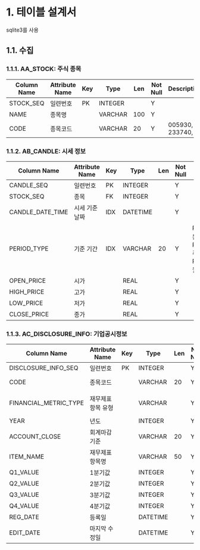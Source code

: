 # 1. 테이블 설계서

sqlite3를 사용

## 1.1. 수집

### 1.1.1. AA_STOCK: 주식 종목

| Column Name | Attribute Name | Key | Type     | Len | Not Null | Description         |
| ----------- | -------------- | --- | -------- | --- | -------- | ------------------- |
| STOCK_SEQ   | 일련번호       | PK  | INTEGER  |     | Y        |                     |
| NAME        | 종목명         |     | VARCHAR  | 100 | Y        |                     |
| CODE        | 종목코드       |     | VARCHAR  | 20  | Y        | 005930, 233740, ... |

### 1.1.2. AB_CANDLE: 시세 정보

| Column Name      | Attribute Name | Key | Type     | Len | Not Null | Description                                             |
| ---------------- | -------------- | --- | -------- | --- | -------- | ------------------------------------------------------- |
| CANDLE_SEQ       | 일련번호       | PK  | INTEGER  |     | Y        |                                                         |
| STOCK_SEQ        | 종목           | FK  | INTEGER  |     | Y        |                                                         |
| CANDLE_DATE_TIME | 시세 기준 날짜 | IDX | DATETIME |     | Y        |                                                         |
| PERIOD_TYPE      | 기준 기간      | IDX | VARCHAR  | 20  | Y        | PERIOD_DAY: 일봉, PERIOD_WEEK: 주봉, PERIOD_MONTH: 월봉 |
| OPEN_PRICE       | 시가           |     | REAL     |     | Y        |                                                         |
| HIGH_PRICE       | 고가           |     | REAL     |     | Y        |                                                         |
| LOW_PRICE        | 저가           |     | REAL     |     | Y        |                                                         |
| CLOSE_PRICE      | 종가           |     | REAL     |     | Y        |                                                         |


### 1.1.3. AC_DISCLOSURE_INFO: 기업공시정보

| Column Name           | Attribute Name     | Key | Type     | Len | Not Null | Description                      |
|-----------------------| ------------------ | --- | -------- | --- | -------- | -------------------------------- |
| DISCLOSURE_INFO_SEQ   | 일련번호           | PK  | INTEGER  |     | Y        |                                  |
| CODE                  | 종목코드           |     | VARCHAR  | 20  | Y        | 005930, 233740, ...              |
| FINANCIAL_METRIC_TYPE | 재무제표 항목 유형 |     | VARCHAR  |     | Y        | SALES_REVENUE, TOTAL_ASSETS, ... |
| YEAR                  | 년도               |     | INTEGER  |     | Y        |                                  |
| ACCOUNT_CLOSE         | 회계마감 기준      |     | VARCHAR  | 20  | Y        | Q1, Q2, Q3, Q4                   |
| ITEM_NAME             | 재무제표 항목명    |     | VARCHAR  | 50  | Y        | 매출액, 영업이익                 |
| Q1_VALUE              | 1분기값            |     | INTEGER  |     | Y        |                                  |
| Q2_VALUE              | 2분기값            |     | INTEGER  |     | Y        |                                  |
| Q3_VALUE              | 3분기값            |     | INTEGER  |     | Y        |                                  |
| Q4_VALUE              | 4분기값            |     | INTEGER  |     | Y        |                                  |
| REG_DATE              | 등록일             |     | DATETIME |     | Y        |                                  |
| EDIT_DATE             | 마지막 수정일      |     | DATETIME |     | Y        |                                  |

